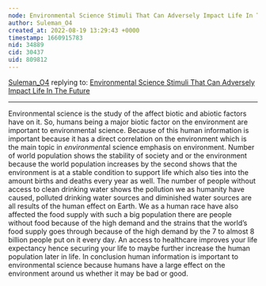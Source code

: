```yaml
---
node: Environmental Science Stimuli That Can Adversely Impact Life In The Future
author: Suleman_O4
created_at: 2022-08-19 13:29:43 +0000
timestamp: 1660915783
nid: 34889
cid: 30437
uid: 809812
---
```




[Suleman_O4](../profile/Suleman_O4) replying to: [Environmental Science Stimuli That Can Adversely Impact Life In The Future](../notes/TheChessGym/08-19-2022/environmental-science-stimuli-that-can-adversely-impact-life-in-the-future)

----
Environmental science is the study of the affect biotic and abiotic factors have on it. So, humans being a major biotic factor on the environment are important to environmental science. Because of this human information is important because it has a direct correlation on the environment which is the main topic in *environment*al science emphasis on environment. Number of world population shows the stability of society and or the environment because the world population increases by the second shows that the environment is at a stable condition to support life which also ties into the amount births and deaths every year as well. The number of people without access to clean drinking water shows the pollution we as humanity have caused, polluted drinking water sources and diminished water sources are all results of the human effect on Earth. We as a human race have also affected the food supply with such a big population there are people without food because of the high demand and the strains that the world’s food supply goes through because of the high demand by the 7 to almost 8 billion people put on it every day. An access to healthcare improves your life expectancy hence securing your life to maybe further increase the human population later in life. In conclusion human information is important to environmental science because humans have a large effect on the environment around us whether it may be bad or good. 
